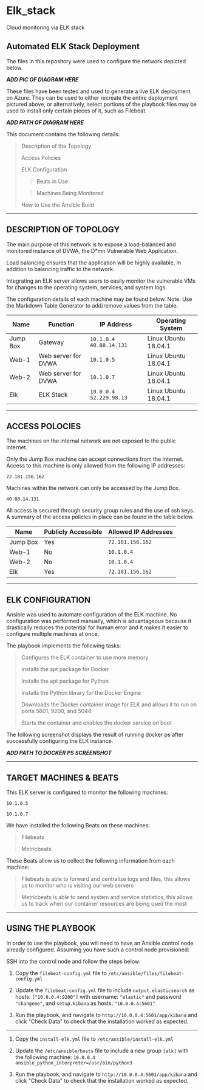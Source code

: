 # Elk_stack
Cloud monitoring via ELK stack

## Automated ELK Stack Deployment

The files in this repository were used to configure the network depicted below.

***ADD PIC OF DIAGRAM HERE***

These files have been tested and used to generate a live ELK deployment on Azure. They can be used to either recreate the entire deployment pictured above, or alternatively, select portions of the playbook files may be used to install only certain pieces of it, such as Filebeat.

***ADD PATH OF DIAGRAM HERE***

This document contains the following details:

> Description of the Topology
>   
> Access Policies
> 
> ELK Configuration 
> 
>> Beats in Use
>
>> Machines Being Monitored
>
> How to Use the Ansible Build


***
## DESCRIPTION OF TOPOLOGY
The main purpose of this network is to expose a load-balanced and monitored instance of DVWA, the D*mn Vulnerable Web Application.

Load balancing ensures that the application will be highly available, in addition to balancing traffic to the network.

Integrating an ELK server allows users to easily monitor the vulnerable VMs for changes to the operating system, services, and system logs.

The configuration details of each machine may be found below. Note: Use the Markdown Table Generator to add/remove values from the table.

| Name     | Function            | IP Address              | Operating System     |
|----------|---------------------|-------------------------|----------------------|
| Jump Box | Gateway             | ```10.1.0.4``` ```40.88.14.131```   | Linux Ubuntu 18.04.1 |
| Web-1    | Web server for DVWA | ```10.1.0.5```                | Linux Ubuntu 18.04.1 |
| Web-2    | Web server for DVWA | ```10.1.0.7```                | Linux Ubuntu 18.04.1 |
| Elk      | ELK Stack           | ```10.0.0.4``` ```52.229.98.13```   | Linux Ubuntu 18.04.1 |


***
## ACCESS POLOCIES
The machines on the internal network are not exposed to the public Internet.

Only the Jump Box machine can accept connections from the Internet. Access to this machine is only allowed from the following IP addresses:
```
72.181.156.162
```

Machines within the network can only be accessed by the Jump Box.
```
40.88.14.131
```

All access is secured through security group rules and the use of ssh keys. A summary of the access policies in place can be found in the table below.

| Name     | Publicly Accessible | Allowed IP Addresses |
|----------|---------------------|----------------------|
| Jump Box | Yes                 | ```72.181.156.162```       |
| Web-1    | No                  | ```10.1.0.4```             |
| Web-2    | No                  | ```10.1.0.4```             |
| Elk      | Yes                 | ```72.181.156.162```       |
		
		
***		
## ELK CONFIGURATION
Ansible was used to automate configuration of the ELK machine. No configuration was performed manually, which is advantageous because it drastically reduces the potential for human error and it makes it easier to configure multiple machines at once.

The playbook implements the following tasks:

>	Configures the ELK container to use more memory
 >
 >	Installs the apt package for Docker
>
 >	Installs the apt package for Python
 >
 >	Installs the Python library for the Docker Engine 
 >
 >	Downloads the Docker container image for ELK and allows it to run on ports 5601, 9200, and 5044
 >
 >	Starts the container and enables the docker service on boot

The following screenshot displays the result of running docker ps after successfully configuring the ELK instance.

***ADD PATH TO DOCKER PS SCREENSHOT***
 

***
## TARGET MACHINES & BEATS
This ELK server is configured to monitor the following machines:
```
10.1.0.5
```
```
10.1.0.7
```

We have installed the following Beats on these machines:

>	Filebeats
>
>	Metricbeats

These Beats allow us to collect the following information from each machine:

>	Filebeats is able to forward and centralize logs and files, this allows us to monitor who is visiting our web servers
>
>	Metricbeats is able to send system and service statistics, this allows us to track when our container resources are being used the most


***
## USING THE PLAYBOOK
In order to use the playbook, you will need to have an Ansible control node already configured. Assuming you have such a control node provisioned:

SSH into the control node and follow the steps below:

1. Copy the ```filebeat-config.yml``` file to ```/etc/ansible/files/filebeat-config.yml```

2. Update the ```filebeat-config.yml``` file to include ```output.elasticsearch``` as hosts: ```["10.0.0.4:9200"]``` with username: ```"elastic"``` and password ```"changeme"```, and ```setup.kibana``` as hosts: ```"10.0.0.4:5601"```

3. Run the playbook, and navigate to ```http://10.0.0.4:5601/app/kibana``` and click "Check Data" to check that the installation worked as expected.
---
1. Copy the ```install-elk.yml``` file to ```/etc/ansible/install-elk.yml```

2. Update the ```/etc/ansible/hosts``` file to include a new group ```[elk]``` with the following machine: ```10.0.0.4 ansible_python_interpreter=/usr/bin/python3```

3. Run the playbook, and navigate to ```http://10.0.0.4:5601/app/kibana``` and click "Check Data" to check that the installation worked as expected.
